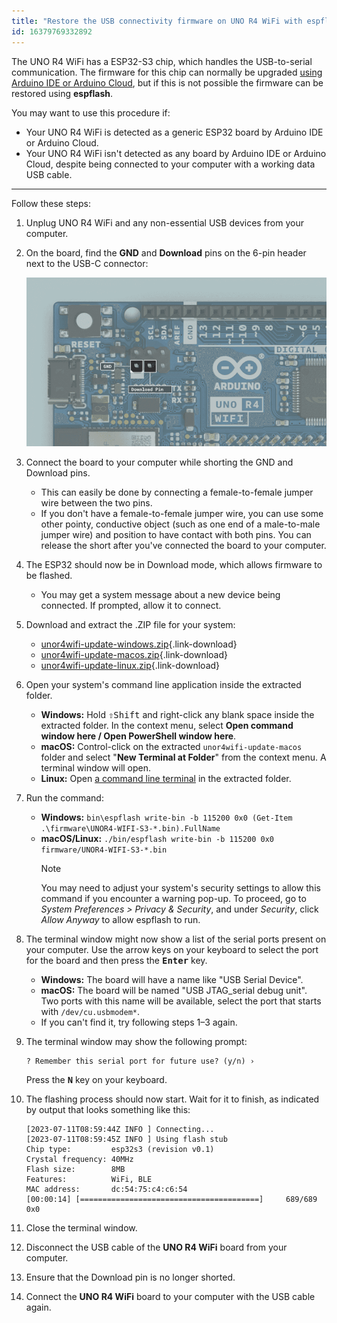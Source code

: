 ```yaml
---
title: "Restore the USB connectivity firmware on UNO R4 WiFi with espflash"
id: 16379769332892
---
```


The UNO R4 WiFi has a ESP32-S3 chip, which handles the USB-to-serial communication. The firmware for this chip can normally be upgraded [using Arduino IDE or Arduino Cloud](https://support.arduino.cc/hc/en-us/articles/9670986058780-Update-the-connectivity-module-firmware-on-UNO-R4-WiFi), but if this is not possible the firmware can be restored using **espflash**.

You may want to use this procedure if:

* Your UNO R4 WiFi is detected as a generic ESP32 board by Arduino IDE or Arduino Cloud.
* Your UNO R4 WiFi isn't detected as any board by Arduino IDE or Arduino Cloud, despite being connected to your computer with a working data USB cable.

---

Follow these steps:

1. Unplug UNO R4 WiFi and any non-essential USB devices from your computer.
1. On the board, find the **GND** and **Download** pins on the 6-pin header next to the USB-C connector:

   ![The GND and Download ESP32 pins.](img/esp32-data-pins.png)
1. Connect the board to your computer while shorting the GND and Download pins.

   * This can easily be done by connecting a female-to-female jumper wire between the two pins.
   * If you don't have a female-to-female jumper wire, you can use some other pointy, conductive object (such as one end of a male-to-male jumper wire) and position to have contact with both pins. You can release the short after you've connected the board to your computer.
1. The ESP32 should now be in Download mode, which allows firmware to be flashed.

   * You may get a system message about a new device being connected. If prompted, allow it to connect.
1. Download and extract the .ZIP file for your system:
   * [unor4wifi-update-windows.zip](https://github.com/arduino/uno-r4-wifi-usb-bridge/releases/latest/download/unor4wifi-update-windows.zip){.link-download}
   * [unor4wifi-update-macos.zip](https://github.com/arduino/uno-r4-wifi-usb-bridge/releases/latest/download/unor4wifi-update-macos.zip){.link-download}
   * [unor4wifi-update-linux.zip](https://github.com/arduino/uno-r4-wifi-usb-bridge/releases/latest/download/unor4wifi-update-linux.zip){.link-download}
1. Open your system's command line application inside the extracted folder.
   * **Windows:** Hold <kbd>⇧Shift</kbd> and right-click any blank space inside the extracted folder. In the context menu, select **Open command window here / Open PowerShell window here**.
   * **macOS:** Control-click on the extracted `unor4wifi-update-macos` folder and select "**New Terminal at Folder**" from the context menu. A terminal window will open.
   * **Linux:** Open [a command line terminal](https://ubuntu.com/tutorials/command-line-for-beginners) in the extracted folder.
1. Run the command:
   * **Windows:** `bin\espflash write-bin -b 115200 0x0 (Get-Item .\firmware\UNOR4-WIFI-S3-*.bin).FullName`
   * **macOS/Linux:** `./bin/espflash write-bin -b 115200 0x0 firmware/UNOR4-WIFI-S3-*.bin`
     > [!NOTE]
     > You may need to adjust your system's security settings to allow this command if you encounter a warning pop-up. To proceed, go to _System Preferences > Privacy & Security_, and under _Security_, click _Allow Anyway_ to allow espflash to run.

1. The terminal window might now show a list of the serial ports present on your computer. Use the arrow keys on your keyboard to select the port for the board and then press the <kbd>**Enter**</kbd> key.
   * **Windows:** The board will have a name like "USB Serial Device".
   * **macOS:** The board will be named "USB JTAG_serial debug unit". Two ports with this name will be available, select the port that starts with `/dev/cu.usbmodem*`. <!-- TODO: Same for Linux, probably. Confirm this. -->
   * If you can't find it, try following steps 1–3 again.

1. The terminal window may show the following prompt:

   ```text
   ? Remember this serial port for future use? (y/n) ›
   ```

   Press the <kbd>**N**</kbd> key on your keyboard.
1. The flashing process should now start. Wait for it to finish, as indicated by output that looks something like this:

   ```text
   [2023-07-11T08:59:44Z INFO ] Connecting...
   [2023-07-11T08:59:45Z INFO ] Using flash stub
   Chip type:         esp32s3 (revision v0.1)
   Crystal frequency: 40MHz
   Flash size:        8MB
   Features:          WiFi, BLE
   MAC address:       dc:54:75:c4:c6:54
   [00:00:14] [========================================]     689/689     0x0
   ```

1. Close the terminal window.
1. Disconnect the USB cable of the **UNO R4 WiFi** board from your computer.
1. Ensure that the Download pin is no longer shorted.
1. Connect the **UNO R4 WiFi** board to your computer with the USB cable again.

